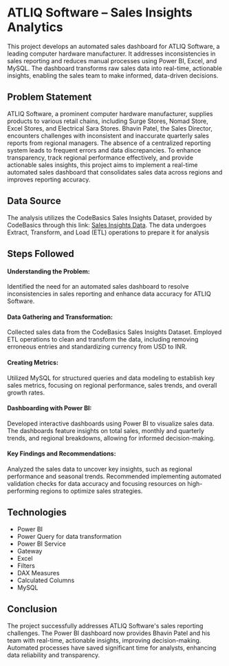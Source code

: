 
# ATLIQ Software – Sales Insights Analytics

This project develops an automated sales dashboard for ATLIQ Software, a leading computer hardware manufacturer. It addresses inconsistencies in sales reporting and reduces manual processes using Power BI, Excel, and MySQL. The dashboard transforms raw sales data into real-time, actionable insights, enabling the sales team to make informed, data-driven decisions.


## Problem Statement
ATLIQ Software, a prominent computer hardware manufacturer, supplies products to various retail chains, including Surge Stores, Nomad Store, Excel Stores, and Electrical Sara Stores. Bhavin Patel, the Sales Director, encounters challenges with inconsistent and inaccurate quarterly sales reports from regional managers. The absence of a centralized reporting system leads to frequent errors and data discrepancies. To enhance transparency, track regional performance effectively, and provide actionable sales insights, this project aims to implement a real-time automated sales dashboard that consolidates sales data across regions and improves reporting accuracy.
## Data Source
The analysis utilizes the CodeBasics Sales Insights Dataset, provided by CodeBasics through this link: [Sales Insights Data](https://codebasics.io/resources/sales-insights-data-analysis-project). The data undergoes Extract, Transform, and Load (ETL) operations to prepare it for analysis
## Steps Followed

#### Understanding the Problem:
Identified the need for an automated sales dashboard to resolve inconsistencies in sales reporting and enhance data accuracy for ATLIQ Software.

#### Data Gathering and Transformation:
Collected sales data from the CodeBasics Sales Insights Dataset. Employed ETL operations to clean and transform the data, including removing erroneous entries and standardizing currency from USD to INR.

#### Creating Metrics:
Utilized MySQL for structured queries and data modeling to establish key sales metrics, focusing on regional performance, sales trends, and overall growth rates.

#### Dashboarding with Power BI:
Developed interactive dashboards using Power BI to visualize sales data. The dashboards feature insights on total sales, monthly and quarterly trends, and regional breakdowns, allowing for informed decision-making.

#### Key Findings and Recommendations:
Analyzed the sales data to uncover key insights, such as regional performance and seasonal trends. Recommended implementing automated validation checks for data accuracy and focusing resources on high-performing regions to optimize sales strategies.
## Technologies
* Power BI
* Power Query for data transformation
* Power BI Service
* Gateway
* Excel
* Filters
* DAX Measures
* Calculated Columns
* MySQL
## Conclusion
The project successfully addresses ATLIQ Software's sales reporting challenges. The Power BI dashboard now provides Bhavin Patel and his team with real-time, actionable insights, improving decision-making. Automated processes have saved significant time for analysts, enhancing data reliability and transparency.